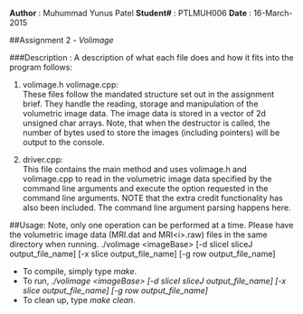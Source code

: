 **Author**	: Muhummad Yunus Patel
**Student#**	: PTLMUH006
**Date**		: 16-March-2015

##Assignment 2 - _Volimage_

###Description	: 
A description of what each file does and how it fits into the program follows:
1. volimage.h volimage.cpp:  
 These files follow the mandated structure set out in
 the assignment brief. They handle the reading, storage and manipulation of the
  volumetric image data. The image data is stored in a vector of 2d unsigned 
  char arrays. Note, that when the destructor is called, the number of bytes 
  used to store the images \(including pointers\) will be output to the console.

2. driver.cpp:  
 This file contains the main method and uses volimage.h and volimage.cpp to read
  in the volumetric image data specified by the command line arguments and 
  execute the option requested in the command line arguments. NOTE that the
   extra credit functionality has also been included. The command line argument 
   parsing happens here.

##Usage:
Note, only one operation can be performed at a time.
Please have the volumetric image data \(MRI.dat and MRI\<i\>.raw\) files in the same directory when running.
./volimage \<imageBase\> \[-d sliceI sliceJ output_file_name\] \[-x slice output_file_name\] \[-g row output_file_name\]

* To compile, simply type _make_.
* To run, _./volimage \<imageBase\> \[-d sliceI sliceJ output_file_name\] \[-x slice output_file_name\] \[-g row output_file_name\]_
* To clean up, type _make clean_.
